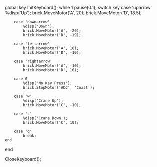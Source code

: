 global key
InitKeyboard();
while 1
    pause(0.1);
    switch key
        case 'uparrow'
            %disp('Up');
            brick.MoveMotor('A', 20);
            brick.MoveMotor('D', 18.5);
            
        case 'downarrow'
            %disp('Down');
            brick.MoveMotor('A', -20);
            brick.MoveMotor('D', -19);
            
        case 'leftarrow'
            brick.MoveMotor('A', 10);
            brick.MoveMotor('D', -10);
            
        case 'rightarrow'
            brick.MoveMotor('A', -10);
            brick.MoveMotor('D', 10);
            
        case 0
            %disp('No Key Press');
            brick.StopMotor('ADC', 'Coast');
            
        case 'w'
            %disp('Crane Up');
            brick.MoveMotor('C', -10);
            
        case 's'
            %disp('Crane Down');
            brick.MoveMotor('C', 10);
            
        case 'q'
            break;
    end
end

CloseKeyboard();
